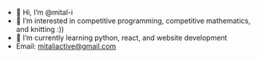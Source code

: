 - 👋 Hi, I’m @mital-i
- 👀 I’m interested in competitive programming, competitive mathematics, and knitting :))
- 🌱 I’m currently learning python, react, and website development
- Email: mitaliactive@gmail.com
